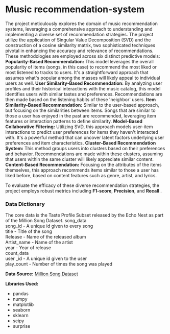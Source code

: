 # Music recommendation-system
The project meticulously explores the domain of music recommendation systems, leveraging a comprehensive approach to understanding and implementing a diverse set of recommendation strategies. The project utilize the application of Singular Value Decomposition (SVD) and the construction of a cosine similarity matrix, two sophisticated techniques pivotal in enhancing the accuracy and relevance of recommendations. These methodologies are employed across six distinct predictive models:
**Popularity-Based Recommendation:** This model leverages the overall popularity of items (songs, in this case) to recommend the most liked or most listened to tracks to users. It's a straightforward approach that assumes what's popular among the masses will likely appeal to individual users as well.
**User Similarity-Based Recommendation:** By analyzing user profiles and their historical interactions with the music catalog, this model identifies users with similar tastes and preferences. Recommendations are then made based on the listening habits of these 'neighbor' users.
**Item Similarity-Based Recommendation:** Similar to the user-based approach, but focusing on the similarities between items. Songs that are similar to those a user has enjoyed in the past are recommended, leveraging item features or interaction patterns to define similarity.
**Model-Based Collaborative Filtering:** Utilizing SVD, this approach models user-item interactions to predict user preferences for items they haven't interacted with. It's a powerful method that can uncover latent factors underlying user preferences and item characteristics.
**Cluster-Based Recommendation System:** This method groups users into clusters based on their preferences and behavior. Recommendations are made within these clusters, assuming that users within the same cluster will likely appreciate similar content.
**Content-Based Recommendation:** Focusing on the attributes of the items themselves, this approach recommends items similar to those a user has liked before, based on content features such as genre, artist, and lyrics.

To evaluate the efficacy of these diverse recommendation strategies, the project employs robust metrics including **F1-score**, **Precision**, and **Recall** .


### **Data Dictionary**

The core data is the Taste Profile Subset released by the Echo Nest as part of the Million Song Dataset. 
song_data <br>
song_id - A unique id given to every song <br>
title - Title of the song <br>
Release - Name of the released album <br>
Artist_name - Name of the artist <br>
year - Year of release <br>
count_data <br>
user _id - A unique id given to the user <br>
play_count - Number of times the song was played <br>

**Data Source:** [Million Song Dataset](http://millionsongdataset.com/)

**Libraries Used:**
- pandas
- numpy
- matplotlib
- seaborn
- sklearn
- scipy
- surprise
